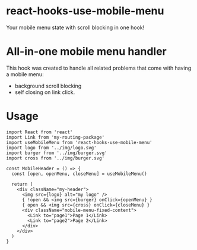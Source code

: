 # react-hooks-use-mobile-menu
Your mobile menu state with scroll blocking in one hook!

# All-in-one mobile menu handler

This hook was created to handle all related problems that come with having a mobile menu:
* background scroll blocking
* self closing on link click.

# Usage

```
import React from 'react'
import Link from 'my-routing-package'
import useMobileMenu from 'react-hooks-use-mobile-menu'
import logo from '../img/logo.svg'
import burger from '../img/burger.svg'
import cross from '../img/burger.svg'

const MobileHeader = () => {
  const [open, openMenu, closeMenu] = useMobileMenu()
  
  return (
    <div className="my-header">
      <img src={logo} alt="my logo" />
      { !open && <img src={burger} onClick={openMenu} }
      { open && <img src={cross} onClick={closeMenu} }
      <div className="mobile-menu-fixed-content">
        <Link to="page1">Page 1</Link>
        <Link to="page2">Page 2</Link>
      </div>
    </div>
  )
}
```
